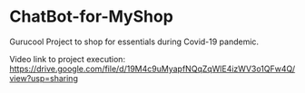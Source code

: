 # ChatBot-for-MyShop
Gurucool Project to shop for essentials during Covid-19 pandemic.

Video link to project execution:
https://drive.google.com/file/d/19M4c9uMyapfNQqZqWlE4izWV3o1QFw4Q/view?usp=sharing
